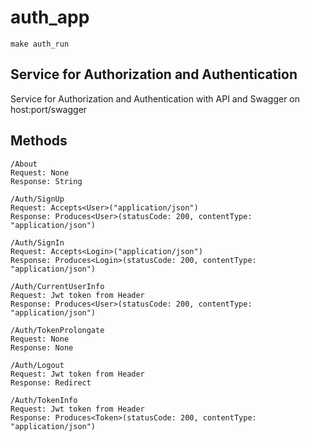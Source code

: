 # auth_app

```
make auth_run

```

## Service for Authorization and Authentication

Service for Authorization and Authentication with API and Swagger on host:port/swagger

## Methods

```
/About
Request: None
Response: String

```
```
/Auth/SignUp
Request: Accepts<User>("application/json")
Response: Produces<User>(statusCode: 200, contentType: "application/json")

```
```
/Auth/SignIn
Request: Accepts<Login>("application/json")
Response: Produces<Login>(statusCode: 200, contentType: "application/json")

```
```
/Auth/CurrentUserInfo
Request: Jwt token from Header
Response: Produces<User>(statusCode: 200, contentType: "application/json")

```
```
/Auth/TokenProlongate
Request: None
Response: None

```
```
/Auth/Logout
Request: Jwt token from Header
Response: Redirect

```
```
/Auth/TokenInfo
Request: Jwt token from Header
Response: Produces<Token>(statusCode: 200, contentType: "application/json")

```
